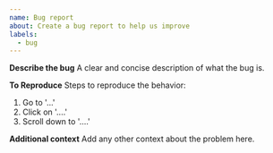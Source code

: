 ```yaml
---
name: Bug report
about: Create a bug report to help us improve
labels:
  - bug
---
```


**Describe the bug**
A clear and concise description of what the bug is.

**To Reproduce**
Steps to reproduce the behavior:

1. Go to '...'
2. Click on '....'
3. Scroll down to '....'

**Additional context**
Add any other context about the problem here.
